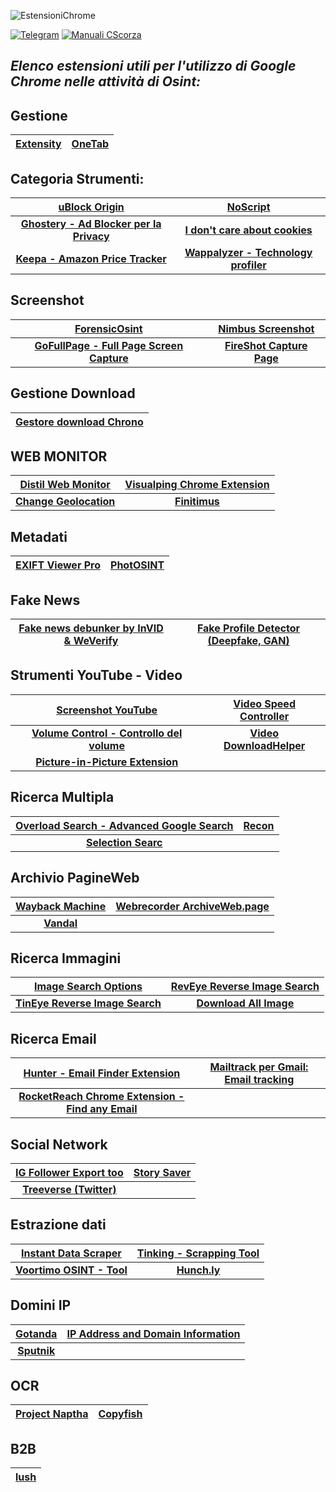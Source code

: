 ![EstensioniChrome](https://github.com/CScorza/EstensioniChromeOSINT/assets/98583912/024f5764-3ddb-4622-9801-ec8fb8ad0e8b)

[![Telegram](https://img.shields.io/badge/Telegram-CScorza%20%22Indagini%20Telematiche%22-informational)](https://t.me/+kP_uYlc6-345Njc8)
[![**Manuali CScorza**](https://img.shields.io/badge/CScorza-Manuali-green)](https://drive.google.com/drive/folders/14jbOwS4GBSJhXP2BJk-TFCSMIzbZLBlj?usp=share_link)

 ## *Elenco estensioni utili per l'utilizzo di Google Chrome nelle attività di Osint:*

## Gestione
|[**Extensity**](https://chrome.google.com/webstore/detail/extensity/jjmflmamggggndanpgfnpelongoepncg)|[**OneTab**](https://chrome.google.com/webstore/detail/onetab/chphlpgkkbolifaimnlloiipkdnihall?hl=it)|
| :---: | :---: | 
    
## Categoria Strumenti:
|[**uBlock Origin**](https://chrome.google.com/webstore/detail/ublock-origin/cjpalhdlnbpafiamejdnhcphjbkeiagm)|[**NoScript**](https://chrome.google.com/webstore/detail/noscript/doojmbjmlfjjnbmnoijecmcbfeoakpjm)|
| :---: | :---: |
|[**Ghostery - Ad Blocker per la Privacy**](https://chrome.google.com/webstore/detail/ghostery-%E2%80%93-privacy-ad-blo/mlomiejdfkolichcflejclcbmpeaniij)|[**I don't care about cookies**](https://chrome.google.com/webstore/detail/i-dont-care-about-cookies/fihnjjcciajhdojfnbdddfaoknhalnja)||[**Privacy Badger**](https://chrome.google.com/webstore/detail/privacy-badger/pkehgijcmpdhfbdbbnkijodmdjhbjlgp)|
|[**Keepa - Amazon Price Tracker**](https://chrome.google.com/webstore/detail/keepa-amazon-price-tracke/neebplgakaahbhdphmkckjjcegoiijjo)|[**Wappalyzer - Technology profiler**](https://chrome.google.com/webstore/detail/wappalyzer-technology-pro/gppongmhjkpfnbhagpmjfkannfbllamg?hl=it)||

## Screenshot
|[**ForensicOsint**](https://chromewebstore.google.com/detail/forensic-osint-full-page/jojaomahhndmeienhjihojidkddkahcn)|[**Nimbus Screenshot**](https://chromewebstore.google.com/detail/nimbus-screenshot-screen/bpconcjcammlapcogcnnelfmaeghhagj)|
| :---: | :---: | 
|[**GoFullPage - Full Page Screen Capture**](https://chrome.google.com/webstore/detail/gofullpage-full-page-scre/fdpohaocaechififmbbbbbknoalclacl)|[**FireShot Capture Page**](https://chrome.google.com/webstore/detail/take-webpage-screenshots/mcbpblocgmgfnpjjppndjkmgjaogfceg)||

## Gestione Download
|[**Gestore download Chrono**](https://chrome.google.com/webstore/detail/chrono-download-manager/mciiogijehkdemklbdcbfkefimifhecn)|
| :---: |  

## WEB MONITOR
|[**Distil Web Monitor**](https://chrome.google.com/webstore/detail/distill-web-monitor/inlikjemeeknofckkjolnjbpehgadgge)|[**Visualping Chrome Extension**](https://chrome.google.com/webstore/detail/visualping/pemhgklkefakciniebenbfclihhmmfcd)|
| :---: | :---: | 
|[**Change Geolocation**](https://chrome.google.com/webstore/detail/change-geolocation-locati/lejoknkbcogjceoniealiipllomkpioe)|[**Finitimus**](https://chrome.google.com/webstore/detail/finitimus/ckdjcgaagfcnndkkknfmncedapdjaokb)|
   
## Metadati
|[**EXIFT Viewer Pro**](https://chrome.google.com/webstore/detail/exif-viewer-pro/mmbhfeiddhndihdjeganjggkmjapkffm)|[**PhotOSINT**](https://chrome.google.com/webstore/detail/photosint/gonhdjmkgfkokhkflfhkbiagbmoolhcd)|
| :---: | :---: | 

## Fake News
|[**Fake news debunker by InVID & WeVerify**](https://chrome.google.com/webstore/detail/fake-news-debunker-by-inv/mhccpoafgdgbhnjfhkcmgknndkeenfhe)|[**Fake Profile Detector (Deepfake, GAN)**](https://chrome.google.com/webstore/detail/fake-profile-detector-dee/jbpcgcnnhmjmajjkgdaogpgefbnokpcc)|
| :---: | :---: | 

## Strumenti YouTube - Video
|[**Screenshot YouTube**](https://chrome.google.com/webstore/detail/screenshot-youtube/gjoijpfmdhbjkkgnmahganhoinjjpohk)|[**Video Speed Controller**](https://chrome.google.com/webstore/detail/video-speed-controller/nffaoalbilbmmfgbnbgppjihopabppdk)|
| :---: | :---: | 
|[**Volume Control - Controllo del volume**](https://chrome.google.com/webstore/detail/volume-controller/kmfhljjdadodpnmgilofilbhnbiggcnm)|[**Video DownloadHelper**](https://chrome.google.com/webstore/detail/video-downloadhelper/lmjnegcaeklhafolokijcfjliaokphfk)|
|[**Picture-in-Picture Extension**](https://chrome.google.com/webstore/detail/picture-in-picture-extens/hkgfoiooedgoejojocmhlaklaeopbecg)||
  
## Ricerca Multipla
|[**Overload Search - Advanced Google Search**](https://chrome.google.com/webstore/detail/overload-search-advanced/knihkdaajdhpjgeiadaefmjmpbnlojbg)|[**Recon**](https://chrome.google.com/webstore/detail/recon/nkdochbemgkadhjneplbaibebmocefla)|
| :---: | :---: | 
|[**Selection Searc**](https://chrome.google.com/webstore/detail/selection-search/gipnlpdeieaidmmeaichnddnmjmcakoe/related)||
  
## Archivio PagineWeb
|[**Wayback Machine**](https://chrome.google.com/webstore/detail/wayback-machine/fpnmgdkabkmnadcjpehmlllkndpkmiak)|[**Webrecorder ArchiveWeb.page**](https://chrome.google.com/webstore/detail/webrecorder-archivewebpag/fpeoodllldobpkbkabpblcfaogecpndd)|
| :---: | :---: | 
|[**Vandal**](https://chrome.google.com/webstore/detail/vandal/knoccgahmcfhngbjhdbcodajdioedgdo)|
  
## Ricerca Immagini
|[**Image Search Options**](https://chrome.google.com/webstore/detail/image-search-options/kljmejbpilkadikecejccebmccagifhl)|[**RevEye Reverse Image Search**](https://chrome.google.com/webstore/detail/reveye-reverse-image-sear/keaaclcjhehbbapnphnmpiklalfhelgf)|
| :---: | :---: | 
|[**TinEye Reverse Image Search**](https://chrome.google.com/webstore/detail/tineye-reverse-image-sear/haebnnbpedcbhciplfhjjkbafijpncjl)|[**Download All Image**](https://chromewebstore.google.com/detail/download-all-images/ifipmflagepipjokmbdecpmjbibjnakm)|
  
## Ricerca Email 
|[**Hunter - Email Finder Extension**](https://chrome.google.com/webstore/detail/hunter-email-finder-exten/hgmhmanijnjhaffoampdlllchpolkdnj)|[**Mailtrack per Gmail: Email tracking**](https://chrome.google.com/webstore/detail/email-tracker-for-gmail-m/ndnaehgpjlnokgebbaldlmgkapkpjkkb)|
| :---: | :---: | 
|[**RocketReach Chrome Extension - Find any Email**](https://chrome.google.com/webstore/detail/rocketreach-chrome-extens/oiecklaabeielolbliiddlbokpfnmhba)||
    
## Social Network
|[**IG Follower Export too**](https://chrome.google.com/webstore/detail/ig-follower-export-tool/diobnppoomflbfopidklhnonklfpigng)|[**Story Saver**](https://chrome.google.com/webstore/detail/story-saver/mafcolokinicfdmlidhaebadidhdehpk)|
| :---: | :---: | 
|[**Treeverse (Twitter)**](https://chrome.google.com/webstore/detail/treeverse/aahmjdadniahaicebomlagekkcnlcila)||

## Estrazione dati 
|[**Instant Data Scraper**](https://chrome.google.com/webstore/detail/instant-data-scraper/ofaokhiedipichpaobibbnahnkdoiiah)|[**Tinking - Scrapping Tool**](https://chrome.google.com/webstore/detail/tinking-scrapping-tool/ibidcmokfddpkgdoobeihkfnajmodlkp)|
| :---: | :---: | 
|[**Voortimo OSINT - Tool**](https://chromewebstore.google.com/detail/vortimo-osint-tool/mnakbpdnkedaegeiaoakkjafhoidklnf)|[**Hunch.ly**](https://www.hunch.ly/)|

## Domini IP 
|[**Gotanda**](https://chrome.google.com/webstore/detail/gotanda/jbmdcdfnnpenkgliplbglfpninigbiml)|[**IP Address and Domain Information**](https://chrome.google.com/webstore/detail/ip-address-and-domain-inf/lhgkegeccnckoiliokondpaaalbhafoa)|
| :---: | :---: | 
|[**Sputnik**](https://chrome.google.com/webstore/detail/sputnik/manapjdamopgbpimgojkccikaabhmocd)|
  
## OCR
|[**Project Naptha**](https://chrome.google.com/webstore/detail/project-naptha/molncoemjfmpgdkbdlbjmhlcgniigdnf)|[**Copyfish**](https://chrome.google.com/webstore/detail/copyfish-%F0%9F%90%9F-free-ocr-soft/eenjdnjldapjajjofmldgmkjaienebbj)|
| :---: | :---: | 
    
## B2B
|[lush](https://chrome.google.com/webstore/detail/lusha-easily-find-b2b-con/mcebeofpilippmndlpcghpmghcljajna)|
| :---: |
